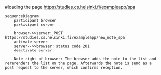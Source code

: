 #loading the page https://studies.cs.helsinki.fi/exampleapp/spa

```mermaid
sequenceDiagram
    participant browser
    participant server

    browser->>server: POST https://studies.cs.helsinki.fi/exampleapp/new_note_spa
    activate server
    server-->>browser: status code 201
    deactivate server

    Note right of browser: The browser adds the note to the list and rererenders the list on the page. Afterwards the note is send as a post request to the server, which confirms reception.
```
